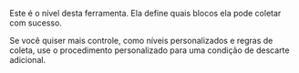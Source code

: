 Este é o nível desta ferramenta. Ela define quais blocos ela pode coletar com sucesso.

Se você quiser mais controle, como níveis personalizados e regras de coleta,
use o procedimento personalizado para uma condição de descarte adicional.